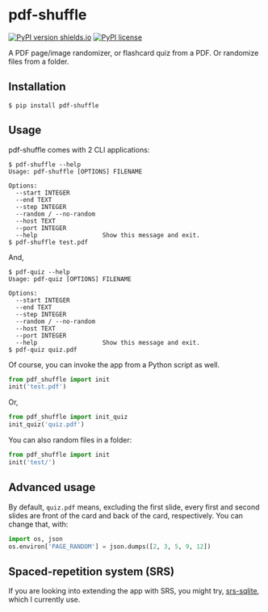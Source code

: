# pdf-shuffle

[![PyPI version shields.io](https://img.shields.io/pypi/v/pdf_shuffle.svg)](https://pypi.python.org/pypi/pdf_shuffle/)
[![PyPI license](https://img.shields.io/pypi/l/pdf_shuffle.svg)](https://pypi.python.org/pypi/pdf_shuffle/)

A PDF page/image randomizer, or flashcard quiz from a PDF. Or randomize files from a folder.

## Installation

```
$ pip install pdf-shuffle
```

## Usage

pdf-shuffle comes with 2 CLI applications:

```
$ pdf-shuffle --help
Usage: pdf-shuffle [OPTIONS] FILENAME

Options:
  --start INTEGER
  --end TEXT
  --step INTEGER
  --random / --no-random
  --host TEXT
  --port INTEGER
  --help                  Show this message and exit.
$ pdf-shuffle test.pdf
```

And,

```
$ pdf-quiz --help
Usage: pdf-quiz [OPTIONS] FILENAME

Options:
  --start INTEGER
  --end TEXT
  --step INTEGER
  --random / --no-random
  --host TEXT
  --port INTEGER
  --help                  Show this message and exit.
$ pdf-quiz quiz.pdf
```

Of course, you can invoke the app from a Python script as well.

```python
from pdf_shuffle import init
init('test.pdf')
```

Or,

```python
from pdf_shuffle import init_quiz
init_quiz('quiz.pdf')
```

You can also random files in a folder:

```python
from pdf_shuffle import init
init('test/')
```

## Advanced usage

By default, `quiz.pdf` means, excluding the first slide, every first and second slides are front of the card and back of the card, respectively. You can change that, with:

```python
import os, json
os.environ['PAGE_RANDOM'] = json.dumps([2, 3, 5, 9, 12])
```

## Spaced-repetition system (SRS)

If you are looking into extending the app with SRS, you might try, [srs-sqlite](https://github.com/patarapolw/srs-sqlite), which I currently use.
